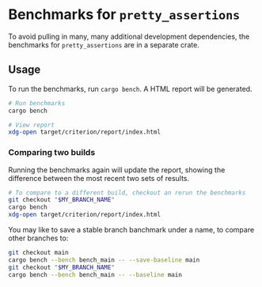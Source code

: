# Benchmarks for `pretty_assertions`

To avoid pulling in many, many additional development dependencies, the benchmarks for `pretty_assertions` are in a separate crate.

## Usage

To run the benchmarks, run `cargo bench`. A HTML report will be generated.

```bash
# Run benchmarks
cargo bench

# View report
xdg-open target/criterion/report/index.html
```

### Comparing two builds

Running the benchmarks again will update the report, showing the difference between the most recent two sets of results.

```bash
# To compare to a different build, checkout an rerun the benchmarks
git checkout "$MY_BRANCH_NAME"
cargo bench
xdg-open target/criterion/report/index.html
```

You may like to save a stable branch banchmark under a name, to compare other branches to:

```bash
git checkout main
cargo bench --bench bench_main -- --save-baseline main
git checkout "$MY_BRANCH_NAME"
cargo bench --bench bench_main -- --baseline main
```
